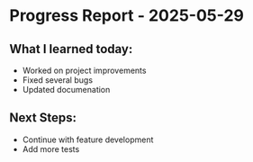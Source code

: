 # Progress Report - 2025-05-29
## What I learned today:
- Worked on project improvements
- Fixed several bugs
- Updated documenation

## Next Steps:
- Continue with feature development
- Add more tests
